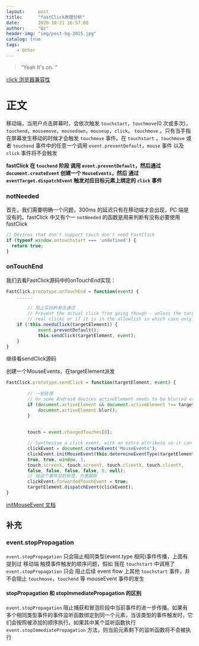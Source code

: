 ```yaml
---
layout:     post
title:      "fastClick原理分析"
date:       2020-10-21 16:57:00
author:     "Qz"
header-img: "img/post-bg-2015.jpg"
catalog: true
tags:
    - Other
---
```


> “Yeah It's on. ”



 [click 浏览器兼容性](https://developer.mozilla.org/zh-CN/docs/Web/API/Element/click_event#浏览器兼容性)



# 正文



移动端，当用户点击屏幕时，会依次触发 `touchstart`，`touchmove`(0 次或多次)，`touchend`，`mousemove`，`mousedown`，`mouseup`，`click`。 `touchmove` 。只有当手指在屏幕发生移动的时候才会触发 `touchmove` 事件。在 `touchstart` ，`touchmove` 或者 `touchend` 事件中的任意一个调用 `event.preventDefault`，`mouse` 事件 以及 `click` 事件将不会触发



**fastClick 在 `touchend` 阶段 调用 `event.preventDefault`，然后通过 `document.createEvent` 创建一个 `MouseEvents`，然后 通过 `eventTarget.dispatchEvent` 触发对应目标元素上绑定的 `click` 事件**

### 



### notNeeded

首先，我们需要明确一个问题，300ms 的延迟只有在移动端才会出现，PC 端是没有的。fastClick 中又有个一 `notNeeded` 的函数是用来判断有没有必要使用 fastClick



```js
// Devices that don't support touch don't need FastClick
if (typeof window.ontouchstart === 'undefined') {
  return true;
}
```





### onTouchEnd

我们去看FastClick源码中的onTouchEnd实现：



```js
FastClick.prototype.onTouchEnd = function(event) {
    ......
    
    	// 阻止实际的单击通过
		// Prevent the actual click from going though - unless the target node is marked as requiring
		// real clicks or if it is in the allowlist in which case only non-programmatic clicks are permitted.
   	if (!this.needsClick(targetElement)) {
			event.preventDefault();
			this.sendClick(targetElement, event);
	} 
}

```

继续看sendClick源码

创建一个MouseEvents，在targetElement派发

```js
FastClick.prototype.sendClick = function(targetElement, event) {
    
    	// 一些处理
    	// On some Android devices activeElement needs to be blurred otherwise the synthetic click will have no effect (#24)
		if (document.activeElement && document.activeElement !== targetElement) {
			document.activeElement.blur();
		}
    
    
    	touch = event.changedTouches[0];

		// Synthesise a click event, with an extra attribute so it can be tracked
		clickEvent = document.createEvent('MouseEvents');
		clickEvent.initMouseEvent(this.determineEventType(targetElement), 
		true, true, window, 1, 
		touch.screenX, touch.screenY, touch.clientX, touch.clientY, 
		false, false, false, false, 0, null);
		// 给这个事件加的标签，方便跟踪
		clickEvent.forwardedTouchEvent = true; 
		targetElement.dispatchEvent(clickEvent);
}
```





[initMouseEvent 文档](https://developer.mozilla.org/zh-CN/docs/Web/API/MouseEvent/initMouseEvent)







## 补充



### event.stopPropagation

`event.stopPropagation` 只会阻止相同类型(event.type 相同)事件传播，上面有提到过 移动端 触摸事件触发的顺序问题，假如 我在 `touchstart` 中调用了 `event.stopPropagation` 只会 阻止后续 event flow 上其他 `touchstart` 事件，并不会阻止 `touchmove`，`touchend` 等 mouseEvent 事件的发生



#### stopPropagation 和 stopImmediatePropagation 的区别

`event.stopPropagation` 阻止捕获和冒泡阶段中当前事件的进一步传播。如果有多个相同类型事件的事件监听函数绑定到同一个元素，当该类型的事件触发时，它们会按照被添加的顺序执行。如果其中某个监听函数执行 `event.stopImmediatePropagation` 方法，则当前元素剩下的监听函数将不会被执行



